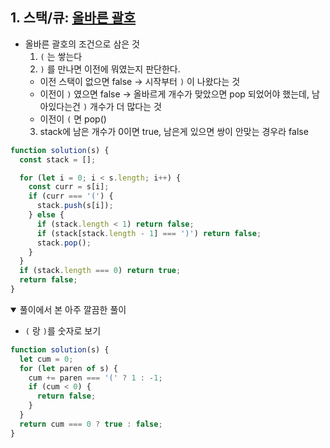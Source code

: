 ## 1. 스택/큐: [올바른 괄호](https://school.programmers.co.kr/learn/courses/30/lessons/12909)

- 올바른 괄호의 조건으로 삼은 것
  1. `(` 는 쌓는다
  2. `)` 를 만나면 이전에 뭐였는지 판단한다.
  - 이전 스택이 없으면 false -> 시작부터 `)` 이 나왔다는 것
  - 이전이 `)` 였으면 false -> 올바르게 개수가 맞았으면 pop 되었어야 했는데, 남아있다는건 `)` 개수가 더 많다는 것
  - 이전이 `(` 면 pop()
  3. stack에 남은 개수가 0이면 true, 남은게 있으면 쌍이 안맞는 경우라 false

```javascript
function solution(s) {
  const stack = [];

  for (let i = 0; i < s.length; i++) {
    const curr = s[i];
    if (curr === '(') {
      stack.push(s[i]);
    } else {
      if (stack.length < 1) return false;
      if (stack[stack.length - 1] === ')') return false;
      stack.pop();
    }
  }
  if (stack.length === 0) return true;
  return false;
}
```

<details open>
  <summary>풀이에서 본 아주 깔끔한 풀이</summary>

- `(` 랑 `)`를 숫자로 보기

```javascript
function solution(s) {
  let cum = 0;
  for (let paren of s) {
    cum += paren === '(' ? 1 : -1;
    if (cum < 0) {
      return false;
    }
  }
  return cum === 0 ? true : false;
}
```

</details>
